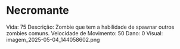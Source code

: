 # Necromante

Vida: 75
Descrição: Zombie que tem a habilidade de spawnar outros zombies comuns. 
Velocidade de Movimento: 50
Dano: 0
Visual: imagem_2025-05-04_144058602.png